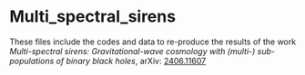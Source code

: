 # Multi_spectral_sirens
These files include the codes and data to re-produce the results of the work  _Multi-spectral sirens: Gravitational-wave cosmology with (multi-) sub-populations of binary black holes_, arXiv: [2406.11607](https://arxiv.org/abs/2406.11607)
